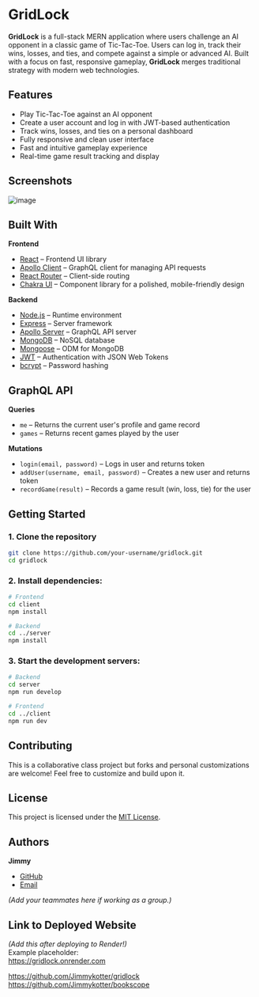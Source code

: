# GridLock

**GridLock** is a full-stack MERN application where users challenge an AI opponent in a classic game of Tic-Tac-Toe. Users can log in, track their wins, losses, and ties, and compete against a simple or advanced AI. Built with a focus on fast, responsive gameplay, **GridLock** merges traditional strategy with modern web technologies.

## Features

- Play Tic-Tac-Toe against an AI opponent
- Create a user account and log in with JWT-based authentication
- Track wins, losses, and ties on a personal dashboard
- Fully responsive and clean user interface
- Fast and intuitive gameplay experience
- Real-time game result tracking and display

## Screenshots

![image](https://github.com/user-attachments/assets/example-placeholder.png)

## Built With

**Frontend**
- [React](https://reactjs.org/) – Frontend UI library
- [Apollo Client](https://www.apollographql.com/docs/react/) – GraphQL client for managing API requests
- [React Router](https://reactrouter.com/) – Client-side routing
- [Chakra UI](https://chakra-ui.com/) – Component library for a polished, mobile-friendly design

**Backend**
- [Node.js](https://nodejs.org/) – Runtime environment
- [Express](https://expressjs.com/) – Server framework
- [Apollo Server](https://www.apollographql.com/docs/apollo-server/) – GraphQL API server
- [MongoDB](https://www.mongodb.com/) – NoSQL database
- [Mongoose](https://mongoosejs.com/) – ODM for MongoDB
- [JWT](https://jwt.io/) – Authentication with JSON Web Tokens
- [bcrypt](https://github.com/kelektiv/node.bcrypt.js) – Password hashing

## GraphQL API

**Queries**
- `me` – Returns the current user's profile and game record
- `games` – Returns recent games played by the user

**Mutations**
- `login(email, password)` – Logs in user and returns token
- `addUser(username, email, password)` – Creates a new user and returns token
- `recordGame(result)` – Records a game result (win, loss, tie) for the user

## Getting Started

### 1. Clone the repository
```bash
git clone https://github.com/your-username/gridlock.git
cd gridlock
```

### 2. Install dependencies:
```bash
# Frontend
cd client
npm install

# Backend
cd ../server
npm install
```

### 3. Start the development servers:
```bash
# Backend
cd server
npm run develop

# Frontend
cd ../client
npm run dev
```

## Contributing

This is a collaborative class project but forks and personal customizations are welcome! Feel free to customize and build upon it.

## License

This project is licensed under the [MIT License](LICENSE).

## Authors

**Jimmy**  
- [GitHub](https://github.com/jimmykotter)  
- [Email](mailto:Jimmykotter@gmail.com)

*(Add your teammates here if working as a group.)*

## Link to Deployed Website

*(Add this after deploying to Render!)*  
Example placeholder:  
https://gridlock.onrender.com

https://github.com/Jimmykotter/gridlock
https://github.com/Jimmykotter/bookscope